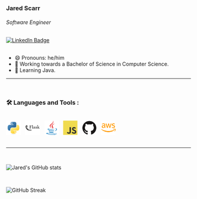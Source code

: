 ### Jared Scarr
###### Software Engineer

<div id="badges">
  <a href="https://www.linkedin.com/in/jaredscarr">
    <img src="https://img.shields.io/badge/LinkedIn-blue?style=for-the-badge&logo=linkedin&logoColor=white" alt="LinkedIn Badge"/>
  </a>
</div>
<br />

- 😄 Pronouns: he/him
- 🔭 Working towards a Bachelor of Science in Computer Science.
- 🌱 Learning Java.

--------
<br />

### :hammer_and_wrench: Languages and Tools :

<br />

<div>
  <img src="https://github.com/devicons/devicon/blob/master/icons/python/python-original.svg" title="Python" alt="Python" width="40" height="40"/>&nbsp;&nbsp;
  <img src="https://github.com/devicons/devicon/blob/master/icons/flask/flask-original-wordmark.svg" title="Flask" alt="Flask" width="40" height="40"/>&nbsp;&nbsp;
  <img src="https://github.com/devicons/devicon/blob/master/icons/java/java-original.svg" title="Java" alt="Java" width="40" height="40"/>&nbsp;&nbsp;
  <img src="https://github.com/devicons/devicon/blob/master/icons/javascript/javascript-original.svg" title="JavaScript" alt="JavaScript" width="40" height="40"/>&nbsp;&nbsp;
  <img src="https://github.com/devicons/devicon/blob/master/icons/github/github-original.svg" title="Github" alt="Github" width="40" height="40"/>&nbsp;&nbsp;
  <img src="https://github.com/devicons/devicon/blob/master/icons/amazonwebservices/amazonwebservices-plain-wordmark.svg" title="AWS" alt="AWS" width="40" height="40"/>
</div>
<br />

--------

<br />

![Jared's GitHub stats](https://github-readme-stats.vercel.app/api?username=jaredscarr&show_icons=true&theme=cobalt&count_private=true)

<br />

![GitHub Streak](http://github-readme-streak-stats.herokuapp.com?user=jaredscarr&theme=tokyonight&border_radius=15&date_format=j%20M%5B%20Y%5D)

<!--- ![Top Langs](https://github-readme-stats.vercel.app/api/top-langs/?username=jaredscarr&layout=compact&theme=vision-friendly-dark) --->
